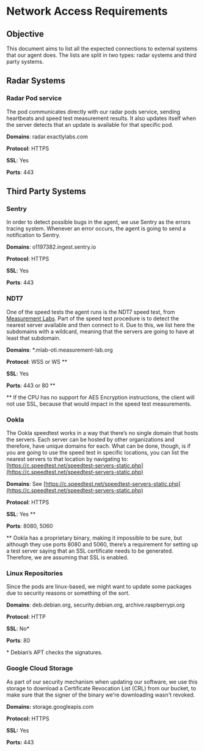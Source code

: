 # Network Access Requirements

## Objective

This document aims to list all the expected connections to external systems that our agent does. The lists are split in two types: radar systems and third party systems.

## Radar Systems

### Radar Pod service

The pod communicates directly with our radar pods service, sending heartbeats and speed test measurement results. It also updates itself when the server detects that an update is available for that specific pod.

**Domains**: radar.exactlylabs.com

**Protocol**: HTTPS

**SSL**: Yes

**Ports**: 443

## Third Party Systems

### Sentry

In order to detect possible bugs in the agent, we use Sentry as the errors tracing system. Whenever an error occurs, the agent is going to send a notification to Sentry.

**Domains**: o1197382.ingest.sentry.io

**Protocol**: HTTPS

**SSL**: Yes

**Ports**: 443

### NDT7

One of the speed tests the agent runs is the NDT7 speed test, from [Measurement Labs](https://www.measurementlab.net/). Part of the speed test procedure is to detect the nearest server available and then connect to it. Due to this, we list here the subdomains with a wildcard, meaning that the servers are going to have at least that subdomain.

**Domains**: \*.mlab-oti.measurement-lab.org

**Protocol**: WSS or WS \*\*&#x20;

**SSL**: Yes

**Ports**: 443 or 80 \*\*

\*\* If the CPU has no support for AES Encryption instructions, the client will not use SSL, because that would impact in the speed test measurements.

### Ookla

The Ookla speedtest works in a way that there’s no single domain that hosts the servers. Each server can be hosted by other organizations and therefore, have unique domains for each. What can be done, though, is if you are going to use the speed test in specific locations, you can list the nearest servers to that location by navigating to: [https://c.speedtest.net/speedtest-servers-static.php](https://c.speedtest.net/speedtest-servers-static.php)

**Domains**: See [https://c.speedtest.net/speedtest-servers-static.php](https://c.speedtest.net/speedtest-servers-static.php)

**Protocol**: HTTPS

**SSL**: Yes \*\*

**Ports**: 8080, 5060

\*\* Ookla has a proprietary binary, making it impossible to be sure, but although they use ports 8080 and 5060, there’s a requirement for setting up a test server saying that an SSL certificate needs to be generated. Therefore, we are assuming that SSL is enabled.

### Linux Repositories

Since the pods are linux-based, we might want to update some packages due to security reasons or something of the sort.

**Domains**: deb.debian.org, security.debian.org, archive.raspberrypi.org

**Protocol**: HTTP

**SSL**: No\*

**Ports**: 80

\* Debian’s APT checks the signatures.

### **Google Cloud Storage**&#x20;

As part of our security mechanism when updating our software, we use this storage to download a Certificate Revocation List (CRL) from our bucket, to make sure that the signer of the binary we're downloading wasn't revoked.

**Domains:** storage.googleapis.com&#x20;

**Protocol:** HTTPS&#x20;

**SSL:** Yes&#x20;

**Ports:** 443
